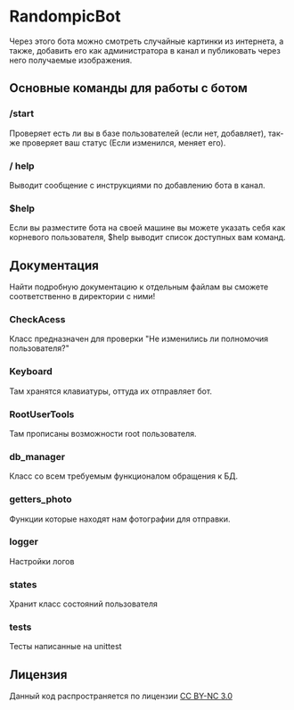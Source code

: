 # RandompicBot 
Через этого бота можно смотреть случайные картинки из интернета, а также, добавить его как администратора в канал и публиковать через него получаемые изображения.
## Основные команды для работы с ботом
### /start 
Проверяет есть ли вы в базе пользователей (если нет, добавляет), так-же проверяет ваш статус (Если изменился, меняет его). 
### / help 
Выводит сообщение с инструкциями по добавлению бота в канал.
### $help
Если вы разместите бота на своей машине вы можете указать себя как корневого пользователя, $help выводит список доступных вам команд.
## Документация
Найти подробную документацию к отдельным файлам вы сможете соответственно в директории с ними!
### CheckAcess
Класс предназначен для проверки "Не изменились ли полномочия пользователя?"
### Keyboard
Там хранятся клавиатуры, оттуда их отправляет бот.
### RootUserTools
Там прописаны возможности root пользователя.
### db_manager 
Класс со всем требуемым функционалом обращения к БД.
### getters_photo
Функции которые находят нам фотографии для отправки.
### logger
Настройки логов
### states
Хранит класс состояний пользователя
### tests
Тесты написанные на unittest
## Лицензия
Данный код распространяется по лицензии  [CC BY-NC 3.0](https://creativecommons.org/licenses/by-nc/3.0/deed.ru)
